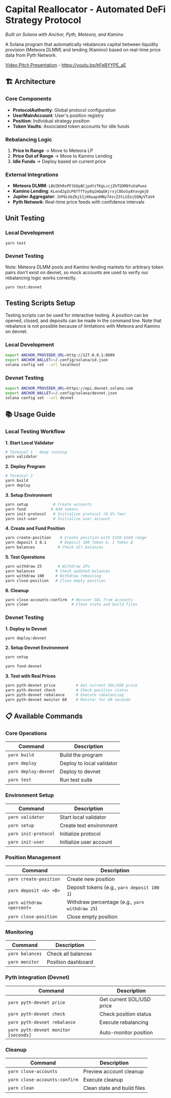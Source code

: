 # Capital Reallocator - Automated DeFi Strategy Protocol

*Built on Solana with Anchor, Pyth, Meteora, and Kamino*

A Solana program that automatically rebalances capital between liquidity provision (Meteora DLMM) and lending (Kamino) based on real-time price data from Pyth Network.

[Video Pitch Presentation](https://youtu.be/hFeBYYPE_aE) - https://youtu.be/hFeBYYPE_aE

## 🏗️ Architecture

### Core Components
- **ProtocolAuthority**: Global protocol configuration
- **UserMainAccount**: User's position registry  
- **Position**: Individual strategy position
- **Token Vaults**: Associated token accounts for idle funds

### Rebalancing Logic
1. **Price In Range** → Move to Meteora LP
2. **Price Out of Range** → Move to Kamino Lending
3. **Idle Funds** → Deploy based on current price

### External Integrations
- **Meteora DLMM**: `LBUZKhRxPF3XUpBCjp4YzTKgLccjZhTSDM9YuVaPwxo`
- **Kamino Lending**: `KLend2g3cP87fffoy8q1mQqGKjrxjC8boSyAYavgmjD`
- **Jupiter Aggregator**: `JUP6LkbZbjS1jKKwapdHNy74zcZ3tLUZoi5QNyVTaV4`
- **Pyth Network**: Real-time price feeds with confidence intervals

## Unit Testing

### Local Development
`yarn test`

### Devnet Testing
Note: Meteora DLMM pools and Kamino lending markets for arbitrary token pairs don't exist on devnet, so mock accounts are used to verify our rebalancing logic works correctly.

`yarn test:devnet`


## Testing Scripts Setup
Testing scripts can be used for interactive testing. A position can be opened, closed, and deposits can be made in the command line. Note that rebalance is not possible because of limitations with Meteora and Kamino on devnet.

### Local Development
```bash
export ANCHOR_PROVIDER_URL=http://127.0.0.1:8899
export ANCHOR_WALLET=~/.config/solana/id.json
solana config set --url localhost
```

### Devnet Testing
```bash
export ANCHOR_PROVIDER_URL=https://api.devnet.solana.com
export ANCHOR_WALLET=~/.config/solana/devnet.json
solana config set --url devnet
```

## 📚 Usage Guide

### Local Testing Workflow

**1. Start Local Validator**
```bash
# Terminal 1 - Keep running
yarn validator
```

**2. Deploy Program**
```bash
# Terminal 2
yarn build
yarn deploy
```

**3. Setup Environment**
```bash
yarn setup           # Create accounts
yarn fund           # Add tokens
yarn init-protocol   # Initialize protocol (0.5% fee)
yarn init-user       # Initialize user account
```

**4. Create and Fund Position**
```bash
yarn create-position    # Create position with $150-$160 range
yarn deposit 1 0.1      # Deposit 100 Token A, 1 Token B
yarn balances          # Check all balances
```

**5. Test Operations**
```bash
yarn withdraw 25       # Withdraw 25%
yarn balances         # Check updated balances
yarn withdraw 100     # Withdraw remaining
yarn close-position   # Close empty position
```

**6. Cleanup**
```bash
yarn close-accounts:confirm  # Recover SOL from accounts
yarn clean                   # Clean state and build files
```

### Devnet Testing

**1. Deploy to Devnet**
```bash
yarn deploy:devnet
```

**2. Setup Devnet Environment**
```bash
yarn setup

yarn fund-devnet
```
**3. Test with Real Prices**
```bash
yarn pyth-devnet price         # Get current SOL/USD price
yarn pyth-devnet check         # Check position status
yarn pyth-devnet rebalance     # Execute rebalancing
yarn pyth-devnet monitor 60    # Monitor for 60 seconds
```

## 📋 Available Commands

### Core Operations
| Command | Description |
|---------|-------------|
| `yarn build` | Build the program |
| `yarn deploy` | Deploy to local validator |
| `yarn deploy:devnet` | Deploy to devnet |
| `yarn test` | Run test suite |

### Environment Setup
| Command | Description |
|---------|-------------|
| `yarn validator` | Start local validator |
| `yarn setup` | Create test environment |
| `yarn init-protocol` | Initialize protocol |
| `yarn init-user` | Initialize user account |

### Position Management
| Command | Description |
|---------|-------------|
| `yarn create-position` | Create new position |
| `yarn deposit <A> <B>` | Deposit tokens (e.g., `yarn deposit 100 1`) |
| `yarn withdraw <percent>` | Withdraw percentage (e.g., `yarn withdraw 25`) |
| `yarn close-position` | Close empty position |

### Monitoring
| Command | Description |
|---------|-------------|
| `yarn balances` | Check all balances |
| `yarn monitor` | Position dashboard |

### Pyth Integration (Devnet)
| Command | Description |
|---------|-------------|
| `yarn pyth-devnet price` | Get current SOL/USD price |
| `yarn pyth-devnet check` | Check position status |
| `yarn pyth-devnet rebalance` | Execute rebalancing |
| `yarn pyth-devnet monitor [seconds]` | Auto-monitor position |

### Cleanup
| Command | Description |
|---------|-------------|
| `yarn close-accounts` | Preview account cleanup |
| `yarn close-accounts:confirm` | Execute cleanup |
| `yarn clean` | Clean state and build files |

